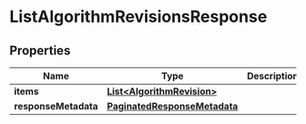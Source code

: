 

# ListAlgorithmRevisionsResponse


## Properties

Name | Type | Description | Notes
------------ | ------------- | ------------- | -------------
**items** | [**List&lt;AlgorithmRevision&gt;**](AlgorithmRevision.md) |  |  [optional]
**responseMetadata** | [**PaginatedResponseMetadata**](PaginatedResponseMetadata.md) |  |  [optional]



